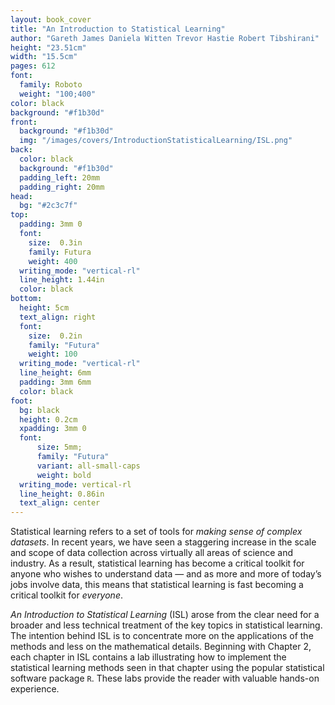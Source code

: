 ```yaml
---
layout: book_cover
title: "An Introduction to Statistical Learning"
author: "Gareth James Daniela Witten Trevor Hastie Robert Tibshirani"
height: "23.51cm"
width: "15.5cm"
pages: 612
font:
  family: Roboto
  weight: "100;400"
color: black
background: "#f1b30d"
front:
  background: "#f1b30d"
  img: "/images/covers/IntroductionStatisticalLearning/ISL.png"
back:
  color: black
  background: "#f1b30d"
  padding_left: 20mm
  padding_right: 20mm
head:
  bg: "#2c3c7f"
top:
  padding: 3mm 0
  font:
    size:  0.3in
    family: Futura
    weight: 400
  writing_mode: "vertical-rl"
  line_height: 1.44in
  color: black
bottom:
  height: 5cm
  text_align: right
  font:
    size:  0.2in
    family: "Futura"
    weight: 100
  writing_mode: "vertical-rl"
  line_height: 6mm
  padding: 3mm 6mm
  color: black
foot:
  bg: black
  height: 0.2cm
  xpadding: 3mm 0
  font:
      size: 5mm;
      family: "Futura"
      variant: all-small-caps
      weight: bold
  writing_mode: vertical-rl
  line_height: 0.86in
  text_align: center
---
```


Statistical learning refers to a set of tools for _making sense of complex datasets_. In recent years, we have seen a staggering increase in the scale and scope of data collection across virtually all areas of science and industry. As a result, statistical learning has become a critical toolkit for anyone who wishes to understand data — and as more and more of today’s jobs involve data, this means that statistical learning is fast becoming a critical toolkit for _everyone_.

_An Introduction to Statistical Learning_ (ISL) arose from the clear need for a broader and less technical treatment of the key topics in statistical learning. The intention behind ISL is to concentrate more on the applications of the methods and less on the mathematical details. Beginning with Chapter 2, each chapter in ISL contains a lab illustrating how to implement the statistical learning methods seen in that chapter using the popular statistical software package `R`. These labs provide the reader with valuable hands-on experience.
